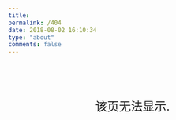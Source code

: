 ```yaml
---
title:
permalink: /404
date: 2018-08-02 16:10:34
type: "about"
comments: false
---
```


<div id="text" style="line-height: 160px;">
    <p style="text-align:center; vertical-align: middle; font-size: 24px">该页无法显示.</p>
</div>